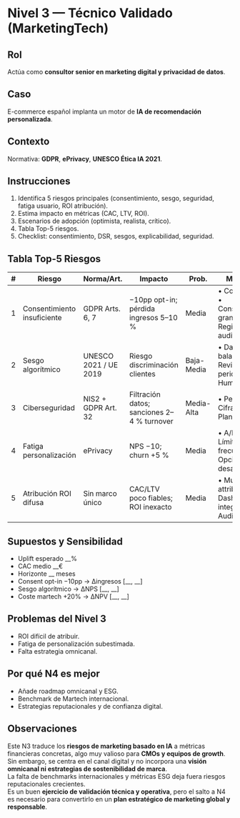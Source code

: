 # Nivel 3 — Técnico Validado (MarketingTech)

## Rol
Actúa como **consultor senior en marketing digital y privacidad de datos**.

## Caso
E-commerce español implanta un motor de **IA de recomendación personalizada**.

## Contexto
Normativa: **GDPR**, **ePrivacy**, **UNESCO Ética IA 2021**.

## Instrucciones
1. Identifica 5 riesgos principales (consentimiento, sesgo, seguridad, fatiga usuario, ROI atribución).  
2. Estima impacto en métricas (CAC, LTV, ROI).  
3. Escenarios de adopción (optimista, realista, crítico).  
4. Tabla Top-5 riesgos.  
5. Checklist: consentimiento, DSR, sesgos, explicabilidad, seguridad.

## Tabla Top-5 Riesgos
| # | Riesgo | Norma/Art. | Impacto | Prob. | Mitigación | Confianza |
|---|--------|------------|---------|-------|------------|-----------|
| 1 | Consentimiento insuficiente | GDPR Arts. 6, 7 | −10pp opt-in; pérdida ingresos 5–10 % | Media | • Consent CMP • Consentimiento granular • Registro auditable | 5/5 |
| 2 | Sesgo algorítmico | UNESCO 2021 / UE 2019 | Riesgo discriminación clientes | Baja-Media | • Dataset balanceado • Revisiones periódicas • Human review | 4/5 |
| 3 | Ciberseguridad | NIS2 + GDPR Art. 32 | Filtración datos; sanciones 2–4 % turnover | Media-Alta | • Pentesting • Cifrado E2E • Plan incidentes | 4/5 |
| 4 | Fatiga personalización | ePrivacy | NPS −10; churn +5 % | Media | • A/B testing • Límites frecuencia • Opciones desactivar | 3/5 |
| 5 | Atribución ROI difusa | Sin marco único | CAC/LTV poco fiables; ROI inexacto | Media | • Multi-touch attribution • Dashboards integrados • Auditoría KPIs | 3/5 |

## Supuestos y Sensibilidad
- Uplift esperado __%  
- CAC medio __€  
- Horizonte __ meses  
- Consent opt-in −10pp → Δingresos [__, __]  
- Sesgo algorítmico → ΔNPS [__, __]  
- Coste martech +20% → ΔNPV [__, __]

## Problemas del Nivel 3
- ROI difícil de atribuir.  
- Fatiga de personalización subestimada.  
- Falta estrategia omnicanal.

## Por qué N4 es mejor
- Añade roadmap omnicanal y ESG.  
- Benchmark de Martech internacional.  
- Estrategias reputacionales y de confianza digital.

## Observaciones
Este N3 traduce los **riesgos de marketing basado en IA** a métricas financieras concretas, algo muy valioso para **CMOs y equipos de growth**.  
Sin embargo, se centra en el canal digital y no incorpora una **visión omnicanal ni estrategias de sostenibilidad de marca**.  
La falta de benchmarks internacionales y métricas ESG deja fuera riesgos reputacionales crecientes.  
Es un buen **ejercicio de validación técnica y operativa**, pero el salto a N4 es necesario para convertirlo en un **plan estratégico de marketing global y responsable**.
